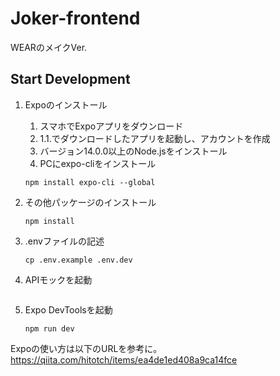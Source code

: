 # Joker-frontend
WEARのメイクVer.

## Start Development

1. Expoのインストール
    1. スマホでExpoアプリをダウンロード
    1. 1.1.でダウンロードしたアプリを起動し、アカウントを作成
    1. バージョン14.0.0以上のNode.jsをインストール
    1. PCにexpo-cliをインストール
    ```
    npm install expo-cli --global
    ```

1. その他パッケージのインストール
    ```
    npm install
    ```

1. .envファイルの記述
    ```
    cp .env.example .env.dev
    ```

1. APIモックを起動
    ```
    ```

1. Expo DevToolsを起動
    ```
    npm run dev
    ```

Expoの使い方は以下のURLを参考に。
https://qiita.com/hitotch/items/ea4de1ed408a9ca14fce